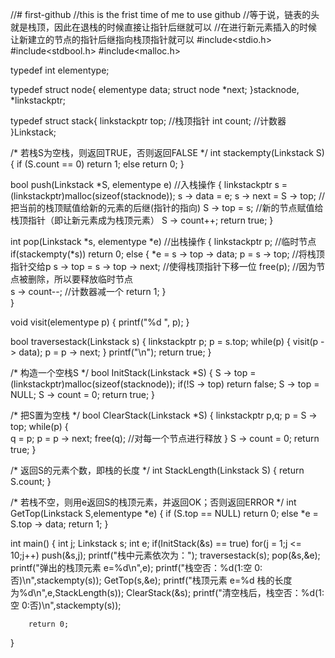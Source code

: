 //# first-github
//this is the frist time of me to use github
//等于说，链表的头就是栈顶，因此在退栈的时候直接让指针后继就可以
//在进行新元素插入的时候让新建立的节点的指针后继指向栈顶指针就可以
#include<stdio.h>
#include<stdbool.h>
#include<malloc.h>

typedef int elementype;

typedef struct node{
	elementype data;
	struct node *next;
}stacknode, *linkstackptr;

typedef struct stack{
	linkstackptr top;		//栈顶指针 
	int count;				//计数器 
}Linkstack;

/* 若栈S为空栈，则返回TRUE，否则返回FALSE */
int stackempty(Linkstack S)
{ 
        if (S.count == 0)
                return 1;
        else
                return 0;
}

bool push(Linkstack *S, elementype e)		//入栈操作 
{
	linkstackptr s = (linkstackptr)malloc(sizeof(stacknode));
	s -> data = e;
	s -> next = S -> top;		//把当前的栈顶赋值给新的元素的后继(指针的指向)
	S -> top = s;		//新的节点赋值给栈顶指针（即让新元素成为栈顶元素）
	S -> count++;
	return true; 
}

int pop(Linkstack *s, elementype *e)		//出栈操作
{
	linkstackptr p;		//临时节点
	if(stackempty(*s))
		return 0;
	else
	{
		*e = s -> top -> data;
		p = s -> top;		//将栈顶指针交给p 
		s -> top = s -> top -> next;	//使得栈顶指针下移一位
		free(p);		//因为节点被删除，所以要释放临时节点		
		s -> count--;			//计数器减一个 
		return 1;
	}	
}

void visit(elementype p)
{
	printf("%d ", p);
}

bool traversestack(Linkstack s)
{
	linkstackptr p;
	p = s.top;
	while(p)
	{
		visit(p -> data);
		p = p -> next;
	}
	printf("\n");
	return true;
}

/*  构造一个空栈S */
bool InitStack(Linkstack *S)
{ 
        S -> top = (linkstackptr)malloc(sizeof(stacknode));
        if(!S -> top)
                return false;
        S -> top = NULL;
        S -> count = 0;
        return true;
}

/* 把S置为空栈 */
bool ClearStack(Linkstack *S)
{ 
        linkstackptr p,q;
        p = S -> top;
        while(p)
        {  
                q = p;
                p = p -> next;
                free(q);		//对每一个节点进行释放 
        } 
        S -> count = 0;
        return true;
}

/* 返回S的元素个数，即栈的长度 */
int StackLength(Linkstack S)
{ 
        return S.count;
}

/* 若栈不空，则用e返回S的栈顶元素，并返回OK；否则返回ERROR */
int GetTop(Linkstack S,elementype *e)
{
        if (S.top == NULL)
                return 0;
        else
                *e = S.top -> data;
        return 1;
}

int main()
{
        int j;
        Linkstack s;
        int e;
        if(InitStack(&s) == true)
                for(j = 1;j <= 10;j++)
                        push(&s,j);
        printf("栈中元素依次为：");
        traversestack(s);
        pop(&s,&e);
        printf("弹出的栈顶元素 e=%d\n",e);
        printf("栈空否：%d(1:空 0:否)\n",stackempty(s));
        GetTop(s,&e);
        printf("栈顶元素 e=%d 栈的长度为%d\n",e,StackLength(s));
        ClearStack(&s);
        printf("清空栈后，栈空否：%d(1:空 0:否)\n",stackempty(s));
        
        return 0;
}
